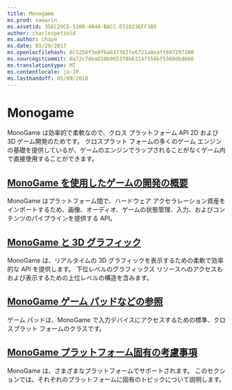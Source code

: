 ```yaml
---
title: Monogame
ms.prod: xamarin
ms.assetid: 35EC29CE-538B-4844-BACC-E51823EFF3B5
author: charlespetzold
ms.author: chape
ms.date: 03/29/2017
ms.openlocfilehash: 8c5256f3e8f6a617362fe6721a0eaff897297100
ms.sourcegitcommit: 0a72c7dea020b965378b6314f558bf5360dbd066
ms.translationtype: MT
ms.contentlocale: ja-JP
ms.lasthandoff: 05/09/2018
---
```

# <a name="monogame"></a>Monogame

MonoGame は効率的で柔軟なので、クロス プラットフォーム API 2D および 3D ゲーム開発のためです。 クロスプラット フォームの多くのゲーム エンジンの基礎を提供しているが、ゲームのエンジンでラップされることがなくゲーム内で直接使用することができます。

## <a name="introduction-to-game-development-with-monogamegraphics-gamesmonogameintroductionindexmd"></a>[MonoGame を使用したゲームの開発の概要](~/graphics-games/monogame/introduction/index.md)

MonoGame はプラットフォーム間で、ハードウェア アクセラレーション資産をインポートするため、画像、オーディオ、ゲームの状態管理、入力、およびコンテンツのパイプラインを提供する API。

## <a name="3d-graphics-with-monogamegraphics-gamesmonogame3dindexmd"></a>[MonoGame と 3D グラフィック](~/graphics-games/monogame/3d/index.md)

MonoGame は、リアルタイムの 3D グラフィックを表示するための柔軟で効率的な API を提供します。 下位レベルのグラフィックス リソースへのアクセスもおよび表示するための上位レベルの構造を含みます。

## <a name="monogame-gamepad-referencegraphics-gamesmonogameinputmd"></a>[MonoGame ゲーム パッドなどの参照](~/graphics-games/monogame/input.md)

ゲーム パッドは、MonoGame で入力デバイスにアクセスするための標準、クロスプラット フォームのクラスです。

## <a name="monogame-platform-specific-considerationsgraphics-gamesmonogameplatformsindexmd"></a>[MonoGame プラットフォーム固有の考慮事項](~/graphics-games/monogame/platforms/index.md)

MonoGame は、さまざまなプラットフォームでサポートされます。 このセクションでは、それぞれのプラットフォームに固有のトピックについて説明します。
